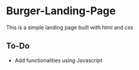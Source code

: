 # Burger-Landing-Page
This is a simple landing page built with html and css
## To-Do
- Add functionalities using Javascript